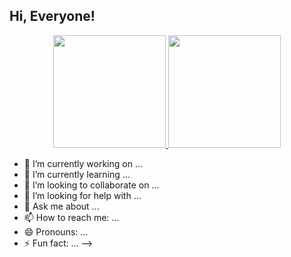 ## Hi, Everyone!

<p align="center">
<a href="https://github.com/StriverF">
  <img height="180em" src="https://github-readme-stats-eight-theta.vercel.app/api?username=StriverF&show_icons=true&theme=react&include_all_commits=true&count_private=false"/>
  <img height="180em" src="https://github-readme-stats-eight-theta.vercel.app/api/top-langs/?username=StriverF&layout=compact&langs_count=20&theme=react&hide=html,css"/>
</a>
</p>

- 🔭 I’m currently working on ...
- 🌱 I’m currently learning ...
- 👯 I’m looking to collaborate on ...
- 🤔 I’m looking for help with ...
- 💬 Ask me about ...
- 📫 How to reach me: ...
- 😄 Pronouns: ...
- ⚡ Fun fact: ...
-->
